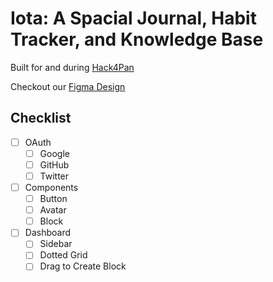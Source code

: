 # Iota: A Spacial Journal, Habit Tracker, and Knowledge Base

Built for and during [Hack4Pan](https://www.hack4pan.com/)

Checkout our [Figma Design](https://www.figma.com/file/Hq2Y9LCyVPkq1Houd9Am3L/iota?node-id=0%3A1)

## Checklist

- [ ] OAuth
  - [ ] Google
  - [ ] GitHub
  - [ ] Twitter
- [ ] Components
  - [ ] Button
  - [ ] Avatar
  - [ ] Block
- [ ] Dashboard
  - [ ] Sidebar
  - [ ] Dotted Grid
  - [ ] Drag to Create Block
